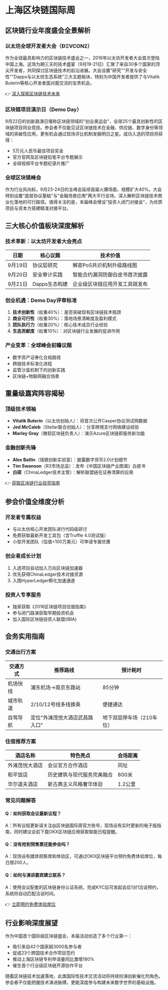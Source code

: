 # 上海区块链国际周

## 区块链行业年度盛会全景解析

### 以太坊全球开发者大会（ÐΞVCON2）
作为全球最具影响力的区块链技术盛会之一，2016年以太坊开发者大会首次登陆中国上海。这场为期三天的技术盛宴（9月19-21日）汇聚了来自30多个国家的顶尖开发者，共同探讨区块链技术的前沿进展。大会设置"研究""开发与安全性""Dapps与以太坊生态系统"三大主题板块，特别为中国开发者提供了与Vitalik Buterin等核心开发者面对面交流的宝贵机会。

👉 [深入探索区块链技术未来](https://bit.ly/okx_welcome)

### 区块链项目演示日（Demo Day）
9月22日的创新路演日堪称区块链领域的"创业奥运会"，全球25个最具创新性的区块链项目同台竞技。参会者不仅能见证区块链技术在金融、供应链、数字身份等领域的突破性应用，更有机会通过现场评比机制发掘明日之星。成功入选的项目将获得：
- 5万元人民币最佳项目奖金
- 官方官网及区块链铅笔平台专题展示
- 全球视频平台专题纪录片推广

### 全球区块链峰会
作为行业风向标，9月23-24日的主峰会延续首届火爆场面，规模扩大40%。大会特别设置"底层协议基础"与"金融场景应用"两大平行会场，深入解析区块链技术商业化落地的可行路径。值得关注的是，本届峰会增设"投资人闭门对接会"，为优质项目与资本方搭建精准对接平台。

## 三大核心价值板块深度解析

### 技术革新：以太坊开发者大会亮点
| 日期       | 核心议题                | 技术价值                              |
|------------|-------------------------|---------------------------------------|
| 9月19日    | 协议层研究              | 解密PoS共识机制升级路线图             |
| 9月20日    | 安全审计实践            | 智能合约漏洞防御白皮书首次披露        |
| 9月21日    | Dapps生态构建           | 企业级区块链应用开发工具链发布        |

### 创业机遇：Demo Day评审标准
1. **技术创新性**（权重40%）：是否突破现有区块链技术瓶颈
2. **商业可行性**（权重30%）：落地场景清晰度及盈利模式
3. **团队执行力**（权重20%）：核心技术成员行业经验
4. **生态贡献度**（权重10%）：对区块链行业发展的促进作用

### 产业变革：全球峰会前瞻议题
- 数字资产证券化合规路径
- 跨链技术标准化进程
- 监管沙盒机制下的创新实践
- 区块链+物联网融合场景

## 重量级嘉宾阵容揭秘

### 顶级技术领袖
- **Vitalik Buterin**（以太坊创始人）：将首次公开Casper协议测试网数据
- **Jed McCaleb**（Stellar联合创始人）：分享跨境支付网络建设经验
- **Marley Gray**（微软区块链负责人）：演示Azure区块链即服务新功能

### 金融创新先锋
- **Alex Batlin**（瑞银创新实验室）：披露数字货币2.0计划细节
- **Tim Swanson**（R3市场总监）：发布《中国区块链产业图谱》白皮书
- **白硕**（ChinaLedger技术主管）：解析联盟链在证券清算的应用

👉 [获取区块链行业投资指南](https://bit.ly/okx_welcome)

## 参会价值全维度分析

### 开发者专属权益
- 与以太坊核心开发团队进行代码级研讨
- 免费获取最新开发工具包（含Truffle 4.0测试版）
- 小型开发团队（估值<100万美元）可申请专属优惠

### 创业者成长计划
1. 入选项目自动加入万向区块链加速器
2. 优先获得ChinaLedger技术对接资源
3. 入围HyperLedger孵化加速通道

### 投资人专享服务
- 独家获取《2016区块链项目估值指南》
- 参与闭门路演获取早期投资机会
- 加入国际区块链投资人联盟(IBIA)

## 会务实用指南

### 交通出行方案
| 交通方式   | 推荐路线                          | 预计耗时 |
|------------|-----------------------------------|----------|
| 机场快线   | 浦东机场→南京东路站               | 85分钟   |
| 城市轨道   | 2/10/12号线多线换乘              | 便捷通达 |
| 自驾导航   | 定位"外滩茂悦大酒店武昌路入口"    | 地下双层停车场（210车位）|

### 住宿推荐方案
| 酒店名称             | 特色亮点                      | 会场距离 |
|----------------------|-------------------------------|----------|
| 外滩茂悦大酒店       | 会议官方合作酒店              | 同址     |
| 和平饭店             | 历史建筑与现代服务完美融合    | 800米    |
| 华尔道夫酒店         | 新古典主义风格奢华体验        | 1.2公里  |

### 常见问题解答

#### Q：如何获取会议最新议程？
A：所有议程更新请关注@区块链国际周官方账号，现场设有实时更新的电子版指南，同时建议会前下载OKX区块链应用获取智能日程提醒。

#### Q：没有抢到预售票还能参会吗？
A：现场设有媒体观察席和体验区，可通过OKX区块链平台预约免费体验席位，每日限200人。

#### Q：如何与演讲嘉宾建立联系？
A：使用会议配套的区块链身份认证系统，完成KYC后可发起会后1对1洽谈预约，系统将自动匹配洽谈时间。

👉 [立即预约免费体验席位](https://bit.ly/okx_welcome)

## 行业影响深度展望

作为中国首个国际级区块链盛会，本届活动创造了多个行业第一：
- 吸引来自42个国家超3000名参与者
- 促成23个跨国技术合作项目签约
- 推动上海区块链专利申请量同比激增180%
- 催生首个行业级区块链开源协作平台

随着区块链技术加速落地，此类国际性技术交流活动将持续扮演创新催化剂角色。参会者不仅能把握技术演进脉搏，更能深度参与构建未来数字世界的基础设施。